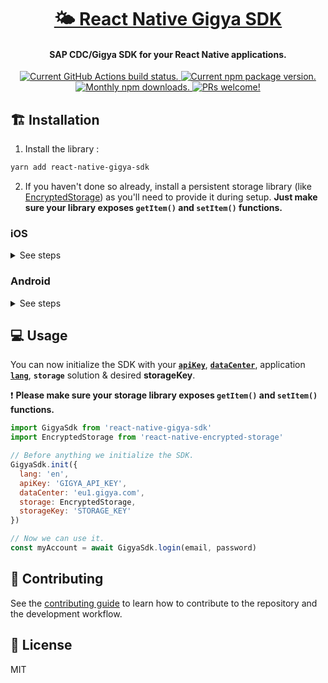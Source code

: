 <h1 align="center">
  <a href="https://github.com/colorfy-software/react-native-gigya-sdk" target="_blank" rel="noopener noreferrer">
    🌤 React Native Gigya SDK
  </a>
</h1>

<h4 align="center">
  <strong>SAP CDC/Gigya SDK for your React Native applications.</strong>
</h4>

<p align="center">
  <a href="https://github.com/colorfy-software/react-native-gigya-sdk/actions">
    <img src="https://github.com/colorfy-software/react-native-gigya-sdk/workflows/Test%20Suite/badge.svg?branch=main" alt="Current GitHub Actions build status." />
  </a>
  <a href="https://www.npmjs.org/package/react-native-gigya-sdk">
    <img src="https://badge.fury.io/js/react-native-gigya-sdk.svg" alt="Current npm package version." />
  </a>
  <a href="https://www.npmjs.org/package/react-native-gigya-sdk">
    <img src="https://img.shields.io/npm/dm/react-native-gigya-sdk.svg?maxAge=2592000" alt="Monthly npm downloads." />
  </a>
  <a href="https://colorfy-software.gitbook.io/react-native-gigya-sdk/contributing">
    <img src="https://img.shields.io/badge/PRs-welcome-brightgreen.svg" alt="PRs welcome!" />
  </a>
</p>

## 🏗️ Installation

1. Install the library :

```sh
yarn add react-native-gigya-sdk
```

2. If you haven't done so already, install a persistent storage library (like [EncryptedStorage](https://github.com/emeraldsanto/react-native-encrypted-storage)) as you'll need to provide it during setup. **Just make sure your library exposes `getItem()` and `setItem()` functions.**

### iOS

<details>
<summary>See steps</summary>
<br>
  
- Add the following line to your `ios/Podfile`:

```sh
pod 'Gigya'
```

- Run 
```sh
pod install
```

- If you don't already one, via Xcode, add a `.swift` to your Xcode project and accept to `Create Bridging Header`:

```swift
//
//  Bridge.swift
//  GigyaSdkExample
//

import Foundation

```

- If you're planing on having Facebook login, [follow the documentation](https://developers.gigya.com/display/GD/Swift+SDK#SwiftSDK-Facebook) to install the Facebook SDK.
  
- Same if you want Apple Sign In, [the documentation is here](https://developers.gigya.com/display/GD/Swift+SDK#SwiftSDK-Apple). 
</details>

### Android

<details>
<summary>See steps</summary>
<br>

- Add the desired SDK version to your `android/build.gradle`:

```graddle
buildscript {
    ext {
      gigyaCoreSdkVersion = "core-v5.0.1"
    }
}
```

- If you're planing on having Facebook login, [follow the docs](https://developers.gigya.com/display/GD/Android+SDK+v4#AndroidSDKv4-Facebook) to install the Facebook SDK.
</details>

## 💻 Usage

You can now initialize the SDK with your [**`apiKey`**](https://developers.gigya.com/display/GD/APIs+and+SDKs#APIsandSDKs-APIKeyandSiteSetup),
[**`dataCenter`**](https://developers.gigya.com/display/GD/Finding+Your+Data+Center), application
[**`lang`**](https://developers.gigya.com/display/GD/Advanced+Customizations+and+Localization),
**`storage`** solution & desired **storageKey**.

❗ **Please make sure your storage library exposes `getItem()` and `setItem()` functions.**



```js
import GigyaSdk from 'react-native-gigya-sdk'
import EncryptedStorage from 'react-native-encrypted-storage'

// Before anything we initialize the SDK.
GigyaSdk.init({
  lang: 'en',
  apiKey: 'GIGYA_API_KEY',
  dataCenter: 'eu1.gigya.com',
  storage: EncryptedStorage,
  storageKey: 'STORAGE_KEY'
})

// Now we can use it.
const myAccount = await GigyaSdk.login(email, password)
```

## 🤝 Contributing

See the [contributing guide](CONTRIBUTING.md) to learn how to contribute to the repository and the development workflow.

## 📰 License

MIT
